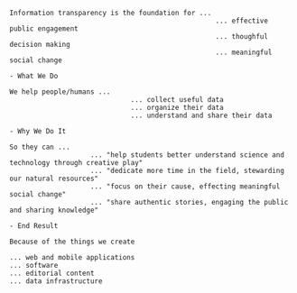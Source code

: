 
    Information transparency is the foundation for ...
                                                       ... effective public engagement
                                                       ... thoughful decision making
                                                       ... meaningful social change

    - What We Do

    We help people/humans ...
                                  ... collect useful data
                                  ... organize their data
                                  ... understand and share their data

    - Why We Do It

    So they can ...
                        ... "help students better understand science and technology through creative play"
                        ... "dedicate more time in the field, stewarding our natural resources"
                        ... "focus on their cause, effecting meaningful social change"
                        ... "share authentic stories, engaging the public and sharing knowledge"

    - End Result

    Because of the things we create

    ... web and mobile applications
    ... software
    ... editorial content
    ... data infrastructure
